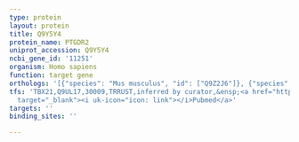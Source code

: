 ```yaml
---
type: protein
layout: protein
title: Q9Y5Y4
protein_name: PTGDR2
uniprot_accession: Q9Y5Y4
ncbi_gene_id: '11251'
organism: Homo sapiens
function: target gene
orthologs: '[{"species": "Mus musculus", "id": ["Q9Z2J6"]}, {"species": "Rattus norvegicus", "id": ["Q6XKD3"]}]'
tfs: 'TBX21,Q9UL17,30009,TRRUST,inferred by curator,&ensp;<a href="https://www.ncbi.nlm.nih.gov/pubmed/?term=29087512%5Buid%5D+OR+14500650%5Buid%5D"
  target="_blank"><i uk-icon="icon: link"></i>Pubmed</a>'
targets: ''
binding_sites: ''

---
```

